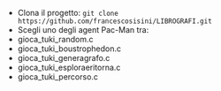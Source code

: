 - Clona il progetto: ``git clone https://github.com/francescosisini/LIBROGRAFI.git``
- Scegli uno degli agent Pac-Man tra:
 - gioca_tuki_random.c
 - gioca_tuki_boustrophedon.c
 - gioca_tuki_generagrafo.c
 - gioca_tuki_esploraeritorna.c
 - gioca_tuki_percorso.c

